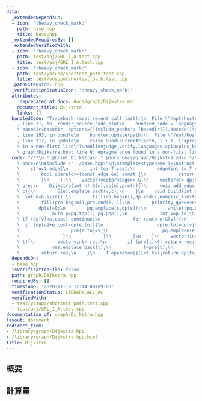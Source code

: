 ```yaml
---
data:
  _extendedDependsOn:
  - icon: ':heavy_check_mark:'
    path: base.hpp
    title: base.hpp
  _extendedRequiredBy: []
  _extendedVerifiedWith:
  - icon: ':heavy_check_mark:'
    path: test/aoj/GRL_1_A.test.cpp
    title: test/aoj/GRL_1_A.test.cpp
  - icon: ':heavy_check_mark:'
    path: test/yosupo/shortest_path.test.cpp
    title: test/yosupo/shortest_path.test.cpp
  _pathExtension: hpp
  _verificationStatusIcon: ':heavy_check_mark:'
  attributes:
    _deprecated_at_docs: docs/graph/Dijkstra.md
    document_title: Dijkstra
    links: []
  bundledCode: "Traceback (most recent call last):\n  File \"/opt/hostedtoolcache/Python/3.9.1/x64/lib/python3.9/site-packages/onlinejudge_verify/documentation/build.py\"\
    , line 71, in _render_source_code_stat\n    bundled_code = language.bundle(stat.path,\
    \ basedir=basedir, options={'include_paths': [basedir]}).decode()\n  File \"/opt/hostedtoolcache/Python/3.9.1/x64/lib/python3.9/site-packages/onlinejudge_verify/languages/cplusplus.py\"\
    , line 193, in bundle\n    bundler.update(path)\n  File \"/opt/hostedtoolcache/Python/3.9.1/x64/lib/python3.9/site-packages/onlinejudge_verify/languages/cplusplus_bundle.py\"\
    , line 312, in update\n    raise BundleErrorAt(path, i + 1, \"#pragma once found\
    \ in a non-first line\")\nonlinejudge_verify.languages.cplusplus_bundle.BundleErrorAt:\
    \ graph/Dijkstra.hpp: line 6: #pragma once found in a non-first line\n"
  code: "/**\n * @brief Dijkstra\n * @docs docs/graph/Dijkstra.md\n */\n\n#pragma\
    \ once\n\n#include \"../base.hpp\"\n\ntemplate<typename T>\nstruct Dijkstra{\n\
    \    struct edge{\n        int to; T cost;\n        edge(int to,T cost):to(to),cost(cost){}\n\
    \        bool operator<(const edge &e) const {\n            return cost>e.cost;\n\
    \        }\n    };\n    vector<vector<edge>> G;\n    vector<T> dp;\n    vector<int>\
    \ pre;\n    Dijkstra(int n):G(n),dp(n),pre(n){}\n    void add_edge(int u,int v,T\
    \ c){\n        G[u].emplace_back(v,c);\n    }\n    void build(int s){\n      \
    \  int n=G.size();\n        fill(dp.begin(),dp.end(),numeric_limits<T>::max());\n\
    \        fill(pre.begin(),pre.end(),-1);\n        priority_queue<edge> pq;\n \
    \       dp[s]=0;\n        pq.emplace(s,dp[s]);\n        while(!pq.empty()){\n\
    \            auto p=pq.top(); pq.pop();\n            int v=p.to;\n           \
    \ if (dp[v]<p.cost) continue;\n            for (auto e:G[v]){\n              \
    \  if (dp[v]+e.cost<dp[e.to]){\n                    dp[e.to]=dp[v]+e.cost;\n \
    \                   pre[e.to]=v;\n                    pq.emplace(e.to,dp[e.to]);\n\
    \                }\n            }\n        }\n    }\n    vector<int> restore(int\
    \ t){\n        vector<int> res;\n        if (pre[t]<0) return res;\n        while(~t){\n\
    \            res.emplace_back(t);\n            t=pre[t];\n        }\n        reverse(res.begin(),res.end());\n\
    \        return res;\n    }\n    T operator[](int to){return dp[to];}\n};"
  dependsOn:
  - base.hpp
  isVerificationFile: false
  path: graph/Dijkstra.hpp
  requiredBy: []
  timestamp: '2020-11-18 12:14:00+09:00'
  verificationStatus: LIBRARY_ALL_AC
  verifiedWith:
  - test/yosupo/shortest_path.test.cpp
  - test/aoj/GRL_1_A.test.cpp
documentation_of: graph/Dijkstra.hpp
layout: document
redirect_from:
- /library/graph/Dijkstra.hpp
- /library/graph/Dijkstra.hpp.html
title: Dijkstra
---
```

## 概要

## 計算量